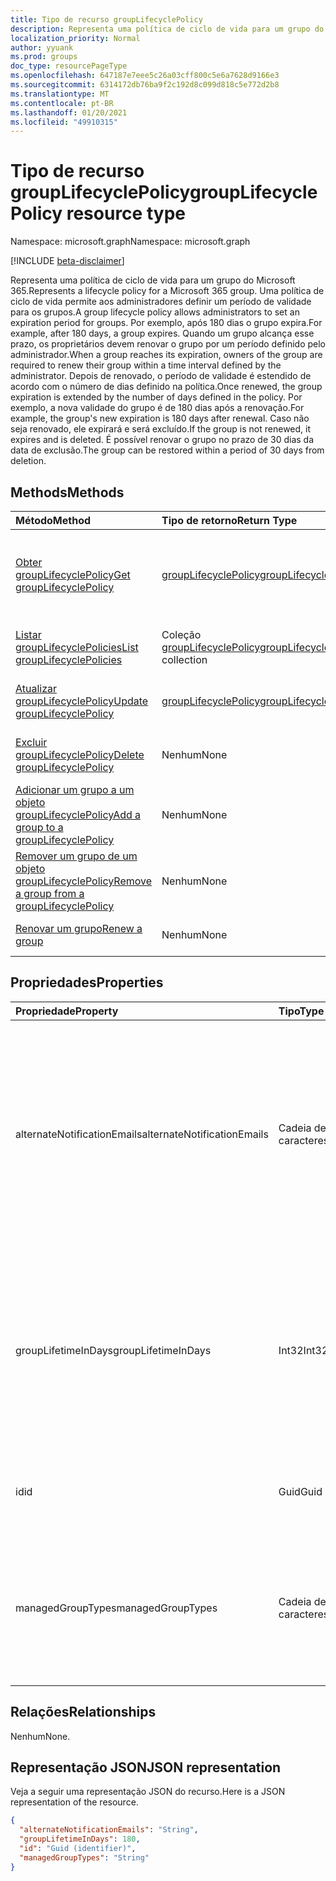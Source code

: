 ```yaml
---
title: Tipo de recurso groupLifecyclePolicy
description: Representa uma política de ciclo de vida para um grupo do Microsoft 365.
localization_priority: Normal
author: yyuank
ms.prod: groups
doc_type: resourcePageType
ms.openlocfilehash: 647187e7eee5c26a03cff800c5e6a7628d9166e3
ms.sourcegitcommit: 6314172db76ba9f2c192d8c099d818c5e772d2b8
ms.translationtype: MT
ms.contentlocale: pt-BR
ms.lasthandoff: 01/20/2021
ms.locfileid: "49910315"
---
```

# <a name="grouplifecyclepolicy-resource-type"></a><span data-ttu-id="9e771-103">Tipo de recurso groupLifecyclePolicy</span><span class="sxs-lookup"><span data-stu-id="9e771-103">groupLifecyclePolicy resource type</span></span>

<span data-ttu-id="9e771-104">Namespace: microsoft.graph</span><span class="sxs-lookup"><span data-stu-id="9e771-104">Namespace: microsoft.graph</span></span>

[!INCLUDE [beta-disclaimer](../../includes/beta-disclaimer.md)]

<span data-ttu-id="9e771-105">Representa uma política de ciclo de vida para um grupo do Microsoft 365.</span><span class="sxs-lookup"><span data-stu-id="9e771-105">Represents a lifecycle policy for a Microsoft 365 group.</span></span> <span data-ttu-id="9e771-106">Uma política de ciclo de vida permite aos administradores definir um período de validade para os grupos.</span><span class="sxs-lookup"><span data-stu-id="9e771-106">A group lifecycle policy allows administrators to set an expiration period for groups.</span></span> <span data-ttu-id="9e771-107">Por exemplo, após 180 dias o grupo expira.</span><span class="sxs-lookup"><span data-stu-id="9e771-107">For example, after 180 days, a group expires.</span></span> <span data-ttu-id="9e771-108">Quando um grupo alcança esse prazo, os proprietários devem renovar o grupo por um período definido pelo administrador.</span><span class="sxs-lookup"><span data-stu-id="9e771-108">When a group reaches its expiration, owners of the group are required to renew their group within a time interval defined by the administrator.</span></span> <span data-ttu-id="9e771-109">Depois de renovado, o período de validade é estendido de acordo com o número de dias definido na política.</span><span class="sxs-lookup"><span data-stu-id="9e771-109">Once renewed, the group expiration is extended by the number of days defined in the policy.</span></span> <span data-ttu-id="9e771-110">Por exemplo, a nova validade do grupo é de 180 dias após a renovação.</span><span class="sxs-lookup"><span data-stu-id="9e771-110">For example, the group's new expiration is 180 days after renewal.</span></span> <span data-ttu-id="9e771-111">Caso não seja renovado, ele expirará e será excluído.</span><span class="sxs-lookup"><span data-stu-id="9e771-111">If the group is not renewed, it expires and is deleted.</span></span> <span data-ttu-id="9e771-112">É possível renovar o grupo no prazo de 30 dias da data de exclusão.</span><span class="sxs-lookup"><span data-stu-id="9e771-112">The group can be restored within a period of 30 days from deletion.</span></span>

## <a name="methods"></a><span data-ttu-id="9e771-113">Methods</span><span class="sxs-lookup"><span data-stu-id="9e771-113">Methods</span></span>

| <span data-ttu-id="9e771-114">Método</span><span class="sxs-lookup"><span data-stu-id="9e771-114">Method</span></span> | <span data-ttu-id="9e771-115">Tipo de retorno</span><span class="sxs-lookup"><span data-stu-id="9e771-115">Return Type</span></span> | <span data-ttu-id="9e771-116">Descrição</span><span class="sxs-lookup"><span data-stu-id="9e771-116">Description</span></span> |
|:---------------|:--------|:----------|
|[<span data-ttu-id="9e771-117">Obter groupLifecyclePolicy</span><span class="sxs-lookup"><span data-stu-id="9e771-117">Get groupLifecyclePolicy</span></span>](../api/grouplifecyclepolicy-get.md) | [<span data-ttu-id="9e771-118">groupLifecyclePolicy</span><span class="sxs-lookup"><span data-stu-id="9e771-118">groupLifecyclePolicy</span></span>](grouplifecyclepolicy.md) |<span data-ttu-id="9e771-119">Leia as propriedades e os relacionamentos de um objeto groupLifecyclePolicy.</span><span class="sxs-lookup"><span data-stu-id="9e771-119">Read properties and relationships of a groupLifecyclePolicy object.</span></span>|
|[<span data-ttu-id="9e771-120">Listar groupLifecyclePolicies</span><span class="sxs-lookup"><span data-stu-id="9e771-120">List groupLifecyclePolicies</span></span>](../api/grouplifecyclepolicy-list.md) | <span data-ttu-id="9e771-121">Coleção [groupLifecyclePolicy](grouplifecyclepolicy.md)</span><span class="sxs-lookup"><span data-stu-id="9e771-121">[groupLifecyclePolicy](grouplifecyclepolicy.md) collection</span></span> | <span data-ttu-id="9e771-122">Listar todos os objetos groupLifecyclePolicies.</span><span class="sxs-lookup"><span data-stu-id="9e771-122">List all the groupLifecyclePolicies.</span></span> |
|[<span data-ttu-id="9e771-123">Atualizar groupLifecyclePolicy</span><span class="sxs-lookup"><span data-stu-id="9e771-123">Update groupLifecyclePolicy</span></span>](../api/grouplifecyclepolicy-update.md) | [<span data-ttu-id="9e771-124">groupLifecyclePolicy</span><span class="sxs-lookup"><span data-stu-id="9e771-124">groupLifecyclePolicy</span></span>](grouplifecyclepolicy.md) | <span data-ttu-id="9e771-125">Atualizar um objeto groupLifecyclePolicy.</span><span class="sxs-lookup"><span data-stu-id="9e771-125">Update a groupLifecyclePolicy object.</span></span> |
|[<span data-ttu-id="9e771-126">Excluir groupLifecyclePolicy</span><span class="sxs-lookup"><span data-stu-id="9e771-126">Delete groupLifecyclePolicy</span></span>](../api/grouplifecyclepolicy-delete.md) | <span data-ttu-id="9e771-127">Nenhum</span><span class="sxs-lookup"><span data-stu-id="9e771-127">None</span></span> | <span data-ttu-id="9e771-128">Excluir um objeto groupLifecyclePolicy.</span><span class="sxs-lookup"><span data-stu-id="9e771-128">Delete a groupLifecyclePolicy object.</span></span> |
|[<span data-ttu-id="9e771-129">Adicionar um grupo a um objeto groupLifecyclePolicy</span><span class="sxs-lookup"><span data-stu-id="9e771-129">Add a group to a groupLifecyclePolicy</span></span>](../api/grouplifecyclepolicy-addgroup.md)|<span data-ttu-id="9e771-130">Nenhum</span><span class="sxs-lookup"><span data-stu-id="9e771-130">None</span></span>| <span data-ttu-id="9e771-131">Adicionar um grupo a uma política de ciclo de vida</span><span class="sxs-lookup"><span data-stu-id="9e771-131">Add a group to a lifecycle policy</span></span> |
|[<span data-ttu-id="9e771-132">Remover um grupo de um objeto groupLifecyclePolicy</span><span class="sxs-lookup"><span data-stu-id="9e771-132">Remove a group from a groupLifecyclePolicy</span></span>](../api/grouplifecyclepolicy-removegroup.md)|<span data-ttu-id="9e771-133">Nenhum</span><span class="sxs-lookup"><span data-stu-id="9e771-133">None</span></span>| <span data-ttu-id="9e771-134">Remover um grupo de uma política de ciclo de vida.</span><span class="sxs-lookup"><span data-stu-id="9e771-134">Remove a group to a lifecycle policy.</span></span> |
|[<span data-ttu-id="9e771-135">Renovar um grupo</span><span class="sxs-lookup"><span data-stu-id="9e771-135">Renew a group</span></span>](../api/grouplifecyclepolicy-renewgroup.md)|<span data-ttu-id="9e771-136">Nenhum</span><span class="sxs-lookup"><span data-stu-id="9e771-136">None</span></span>| <span data-ttu-id="9e771-137">Renovar a data de expiração de um grupo.</span><span class="sxs-lookup"><span data-stu-id="9e771-137">Renew a group's expiration date.</span></span> |

## <a name="properties"></a><span data-ttu-id="9e771-138">Propriedades</span><span class="sxs-lookup"><span data-stu-id="9e771-138">Properties</span></span>

| <span data-ttu-id="9e771-139">Propriedade</span><span class="sxs-lookup"><span data-stu-id="9e771-139">Property</span></span> | <span data-ttu-id="9e771-140">Tipo</span><span class="sxs-lookup"><span data-stu-id="9e771-140">Type</span></span> | <span data-ttu-id="9e771-141">Descrição</span><span class="sxs-lookup"><span data-stu-id="9e771-141">Description</span></span> |
|:---------------|:--------|:----------|
|<span data-ttu-id="9e771-142">alternateNotificationEmails</span><span class="sxs-lookup"><span data-stu-id="9e771-142">alternateNotificationEmails</span></span>|<span data-ttu-id="9e771-143">Cadeia de caracteres</span><span class="sxs-lookup"><span data-stu-id="9e771-143">String</span></span>| <span data-ttu-id="9e771-144">Lista de endereços de email para o envio de notificações para grupos sem proprietários.</span><span class="sxs-lookup"><span data-stu-id="9e771-144">List of email address to send notifications for groups without owners.</span></span> <span data-ttu-id="9e771-145">É possível definir vários endereços de email separando-os com ponto-e-vírgula.</span><span class="sxs-lookup"><span data-stu-id="9e771-145">Multiple email address can be defined by separating email address with a semicolon.</span></span> |
|<span data-ttu-id="9e771-146">groupLifetimeInDays</span><span class="sxs-lookup"><span data-stu-id="9e771-146">groupLifetimeInDays</span></span>|<span data-ttu-id="9e771-147">Int32</span><span class="sxs-lookup"><span data-stu-id="9e771-147">Int32</span></span>| <span data-ttu-id="9e771-148">Número de dias antes que um grupo expire e precise ser renovado.</span><span class="sxs-lookup"><span data-stu-id="9e771-148">Number of days before a group expires and needs to be renewed.</span></span> <span data-ttu-id="9e771-149">Após renová-lo, o período de validade é estendido de acordo com o número de dias definido.</span><span class="sxs-lookup"><span data-stu-id="9e771-149">Once renewed, the group expiration is extended by the number of days defined.</span></span> |
|<span data-ttu-id="9e771-150">id</span><span class="sxs-lookup"><span data-stu-id="9e771-150">id</span></span>|<span data-ttu-id="9e771-151">Guid</span><span class="sxs-lookup"><span data-stu-id="9e771-151">Guid</span></span>| <span data-ttu-id="9e771-152">Um identificador exclusivo de uma política.</span><span class="sxs-lookup"><span data-stu-id="9e771-152">A unique identifier for a policy.</span></span> <span data-ttu-id="9e771-153">Somente leitura.</span><span class="sxs-lookup"><span data-stu-id="9e771-153">Read-only.</span></span>|
|<span data-ttu-id="9e771-154">managedGroupTypes</span><span class="sxs-lookup"><span data-stu-id="9e771-154">managedGroupTypes</span></span>|<span data-ttu-id="9e771-155">Cadeia de caracteres</span><span class="sxs-lookup"><span data-stu-id="9e771-155">String</span></span>| <span data-ttu-id="9e771-156">O tipo de grupo ao qual se aplica a política de expiração.</span><span class="sxs-lookup"><span data-stu-id="9e771-156">The group type for which the expiration policy applies.</span></span> <span data-ttu-id="9e771-157">Os valores possíveis são **All**, **Selected** ou **None**.</span><span class="sxs-lookup"><span data-stu-id="9e771-157">Possible values are **All**, **Selected** or **None**.</span></span> |

## <a name="relationships"></a><span data-ttu-id="9e771-158">Relações</span><span class="sxs-lookup"><span data-stu-id="9e771-158">Relationships</span></span>

<span data-ttu-id="9e771-159">Nenhum</span><span class="sxs-lookup"><span data-stu-id="9e771-159">None.</span></span>

## <a name="json-representation"></a><span data-ttu-id="9e771-160">Representação JSON</span><span class="sxs-lookup"><span data-stu-id="9e771-160">JSON representation</span></span>

<span data-ttu-id="9e771-161">Veja a seguir uma representação JSON do recurso.</span><span class="sxs-lookup"><span data-stu-id="9e771-161">Here is a JSON representation of the resource.</span></span>

<!-- {
  "blockType": "resource",
  "optionalProperties": [

  ],
  "@odata.type": "microsoft.graph.groupLifecyclePolicy"
}-->

```json
{
  "alternateNotificationEmails": "String",
  "groupLifetimeInDays": 180,
  "id": "Guid (identifier)",
  "managedGroupTypes": "String"
}

```

<!-- uuid: 8fcb5dbc-d5aa-4681-8e31-b001d5168d79
2015-10-25 14:57:30 UTC -->
<!-- {
  "type": "#page.annotation",
  "description": "groupLifecyclePolicy resource",
  "keywords": "",
  "section": "documentation",
  "tocPath": ""
}-->


